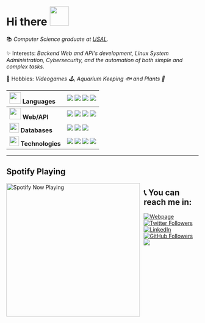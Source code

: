 # Hi there <img src="https://media.tenor.com/images/e18de738e02a96ebacd4127a2f07a1cc/tenor.gif" width="50">

📚 *Computer Science graduate at [USAL](https://usal.es/).*

✨ Interests: *Backend Web and API's development, Linux System Administration, Cybersecurity, and the automation of both simple and complex tasks.*

🎈 Hobbies: *Videogames 🕹, Aquarium Keeping 🐟 and Plants 🌱*

| **<img src="https://media.giphy.com/media/WUlplcMpOCEmTGBtBW/giphy.gif" width="30"> Languages** | [![](https://img.shields.io/badge/C-000000?style=for-the-badge&logo=c&logoColor=white&color=000000)](https://github.com/n0nuser?tab=repositories&q=&type=&language=c) [![](https://img.shields.io/badge/Python-000000?style=for-the-badge&logo=python&logoColor=white&color=000000)](https://github.com/n0nuser?tab=repositories&q=&type=&language=python) [![](https://img.shields.io/badge/Bash-000000?style=for-the-badge&logo=gnu-bash&logoColor=white&color=000000)](https://github.com/n0nuser?tab=repositories&q=&type=&language=shell) ![](https://img.shields.io/badge/Markdown-000000?style=for-the-badge&logo=markdown&logoColor=white&color=000000) |
|:---|:---|
| **<img src="https://c.tenor.com/FfQQQloVo3MAAAAi/kirby-line-sticker-kirby.gif" width="30"> Web/API** | ![](https://img.shields.io/badge/Django-000000?style=for-the-badge&logo=django&logoColor=white&color=000000) [![](https://img.shields.io/badge/DRF-000000?style=for-the-badge&logo=django&logoColor=white&color=000000)](https://www.django-rest-framework.org/) [![](https://img.shields.io/badge/Flask-000000?style=for-the-badge&logo=flask&logoColor=white&color=000000)](https://flask.palletsprojects.com/) [![](https://img.shields.io/badge/FastAPI-000000?style=for-the-badge&logo=fastapi&logoColor=white&color=000000)](https://fastapi.tiangolo.com/) |
| **<img src="https://cdn3.emoji.gg/emojis/2747-fat-bongocat.gif" width="25"> Databases** | [![](https://img.shields.io/badge/MySQL-000000?style=for-the-badge&logo=mysql&logoColor=white&color=000000)](https://www.mysql.com/) [![](https://img.shields.io/badge/PostgreSQL-000000?style=for-the-badge&logo=postgresql&logoColor=white&color=000000)](https://www.postgresql.org/) [![](https://img.shields.io/badge/SQL%20Server-000000?style=for-the-badge&logo=microsoft-sql-server&logoColor=white&color=000000)](https://www.microsoft.com/en-au/sql-server/sql-server-2019) |
| **<img src="https://media.tenor.com/images/707c21db7365fce68ef9e059f5824626/tenor.gif" width="25"> Technologies** | ![](https://img.shields.io/badge/Hugo-000000?style=for-the-badge&logo=hugo&logoColor=white&color=000000) ![](https://img.shields.io/badge/Linux-000000?style=for-the-badge&logo=linux&logoColor=white&color=000000) ![](https://img.shields.io/badge/Git-000000?style=for-the-badge&logo=git&logoColor=white&color=000000) ![](https://img.shields.io/badge/Docker-000000?style=for-the-badge&logo=docker&logoColor=white&color=000000) |

---

## Spotify Playing

[<img src="https://now-playing-profile.n0nuser.vercel.app/now-playing" alt="Spotify Now Playing" width="350" style="float: left; margin-right: 10px;" />](https://open.spotify.com/user/orl1r6ro371sob7h4jvk06sse)

## 📞 You can reach me in:
[![Webpage](https://img.shields.io/website?down_color=red&down_message=down&label=nonuser.es&style=for-the-badge&up_color=green&labelColor=000000&logoColor=FFFFFF&up_message=up&url=https%3A%2F%2Fnonuser.es)](https://nonuser.es)
[![Twitter Followers](https://img.shields.io/twitter/follow/n0nuser_?style=for-the-badge&logo=twitter&label=Twitter&color=CDCDCD&labelColor=000000&logoColor=FFFFFF)](https://twitter.com/n0nuser_)
[![LinkedIn](https://img.shields.io/badge/LinkedIn-0077B5?style=for-the-badge&logo=linkedin&logoColor=white&labelColor=000000&color=000000)](https://www.linkedin.com/in/nonuser/)
[![GitHub Followers](https://img.shields.io/github/followers/n0nuser?style=for-the-badge&logo=github&label=Github&color=CDCDCD&labelColor=000000)](https://github.com/n0nuser)
<a href="mailto: gonzrubio.pablo@gmail.com"><img src="https://img.shields.io/badge/Email-0077B5?style=for-the-badge&logo=gmail&logoColor=white&labelColor=000000&color=000000"></a>
